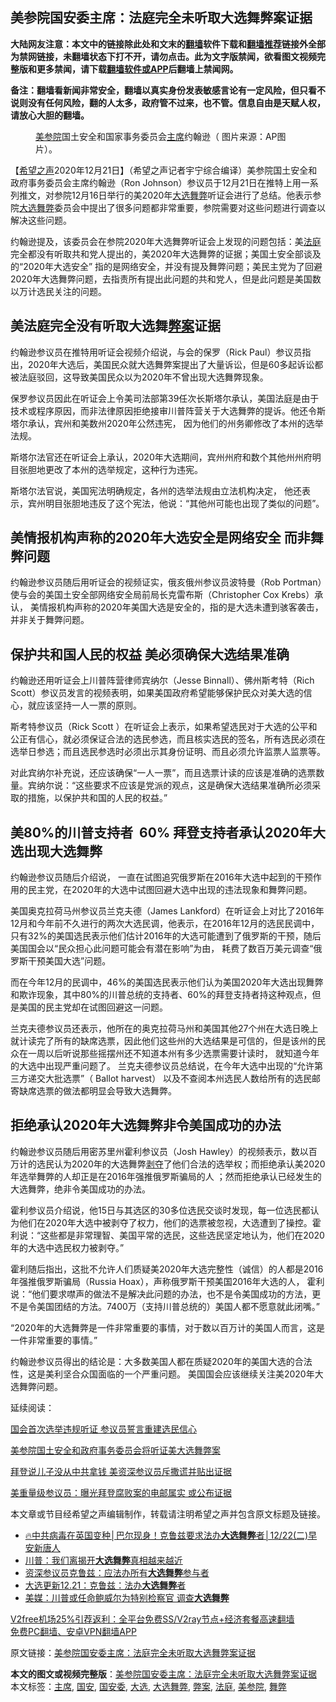  <h2>美参院国安委主席：法庭完全未听取大选舞弊案证据</h2> <p class="notice"><b>大陆网友注意：本文中的链接除此处和文末的<a href="https://github.com/bannedbook/fanqiang" >翻墙</a>软件下载和<a href="https://github.com/killgcd/justmysocks/blob/master/README.md">翻墙推荐</a>链接外全部为禁网链接，未翻墙状态下打不开，请勿点击。此为文字版禁闻，欲看图文视频完整版和更多禁闻，请下载<a href="https://github.com/bannedbook/fanqiang">翻墙软件或APP</a>后翻墙上禁闻网。</p><p>备注：翻墙看新闻非常安全，翻墙以真实身份发表敏感言论有一定风险，但只看不说则没有任何风险，翻的人太多，政府管不过来，也不管。信息自由是天赋人权，请放心大胆的翻墙。</b></p>  <div class="entry"> <figure><figcaption><a href="https://www.bannedbook.org/bnews/tag/%E7%BE%8E%E5%8F%82%E9%99%A2/" class="st_tag internal_tag" rel="tag" title="标签 美参院 下的日志">美参院</a>国土安全和国家事务委员会<a href="https://www.bannedbook.org/bnews/tag/%E4%B8%BB%E5%B8%AD/" class="st_tag internal_tag" rel="tag" title="标签 主席 下的日志">主席</a>约翰逊（ 图片来源：AP图片）。</figcaption></figure> <p>【<span class='wp_keywordlink_affiliate'><a href="https://www.soundofhope.org" title="希望之声" target="_blank">希望之声</a></span>2020年12月21日】（希望之声记者宇宁综合编译）美参院国土安全和政府事务委员会主席约翰逊（Ron Johnson）参议员于12月21日在推特上用一系列推文，对参院12月16日举行的美2020年<a href="https://www.bannedbook.org/bnews/tag/%e5%a4%a7%e9%80%89/" class="st_tag internal_tag" rel="tag" title="标签 大选 下的日志">大选</a><a href="https://www.bannedbook.org/bnews/tag/%E8%88%9E%E5%BC%8A/" class="st_tag internal_tag" rel="tag" title="标签 舞弊 下的日志">舞弊</a>听证会进行了总结。他表示参院<a href="https://www.bannedbook.org/bnews/tag/%E5%A4%A7%E9%80%89%E8%88%9E%E5%BC%8A/" class="st_tag internal_tag" rel="tag" title="标签 大选舞弊 下的日志">大选舞弊</a>委员会中提出了很多问题都非常重要，参院需要对这些问题进行调查以解决这些问题。</p> <p>约翰逊提及，该委员会在参院2020年大选舞弊听证会上发现的问题包括：美<a href="https://www.bannedbook.org/bnews/tag/%e6%b3%95%e5%ba%ad/" class="st_tag internal_tag" rel="tag" title="标签 法庭 下的日志">法庭</a>完全都没有听取共和党人提出的，美2020年大选舞弊的证据；美国土安全部谈及的“2020年大选安全” 指的是网络安全，并没有提及舞弊问题；美民主党为了回避2020年大选舞弊问题，去指责所有提出此问题的共和党人，但是此问题是美国数以万计选民关注的问题。 </p> <h2>美法庭完全没有听取大选舞<a href="https://www.bannedbook.org/bnews/tag/%E5%BC%8A%E6%A1%88/" class="st_tag internal_tag" rel="tag" title="标签 弊案 下的日志">弊案</a>证据</h2> <p>约翰逊参议员在推特用听证会视频介绍说，与会的保罗（Rick Paul）参议员指出，2020年大选后，美国民众就大选舞弊案提出了大量诉讼，但是60多起诉讼都被法庭驳回，这导致美国民众以为2020年不曾出现大选舞弊现象。</p> <p>保罗参议员因此在听证会上令美司法部第39任次长斯塔尔承认，美国法庭是由于技术或程序原因，而非法律原因拒绝接审川普阵营关于大选舞弊的提诉。他还令斯塔尔承认，宾州和美数州2020年公然违宪， 因为他们的州务卿修改了本州的选举法规。</p> <p></p> <p>斯塔尔法官还在听证会上承认，2020年大选期间，宾州州府和数个其他州州府明目张胆地更改了本州的选举规定，这种行为违宪。</p> <p>斯塔尔法官说，美国宪法明确规定，各州的选举法规由立法机构决定， 他还表示，宾州明目张胆地违反了这个宪法，他说：“其他州可能也出现了类似的问题”。</p> <h2>美情报机构声称的2020年大选安全是网络安全 而非舞弊问题</h2> <p>约翰逊参议员随后用听证会的视频证实，俄亥俄州参议员波特曼（Rob Portman）使与会的美国土安全部网络安全局前局长克雷布斯（Christopher Cox Krebs）承认， 美情报机构声称的2020年美国大选是安全的，指的是大选未遭到骇客袭击， 并非关于舞弊问题。 </p>  <p></p> <h2>保护共和国人民的权益 美必须确保大选结果准确</h2> <p>约翰逊还用听证会上川普阵营律师宾纳尔（Jesse Binnall）、佛州斯考特（Rich Scott）参议员发言的视频表明，如果美国政府希望能够保护民众对美大选的信心，就应该坚持一人一票的原则。 </p> <p>斯考特参议员（Rick Scott ）在听证会上表示，如果希望选民对于大选的公平和公正有信心，就必须保证合法的选民参选，而且核实选民的签名，所有选民必须在选举日参选；而且选民参选时必须出示其身份证明、而且必须允许监票人监票等。</p> <p>对此宾纳尔补充说，还应该确保“一人一票”，而且选票计读的应该是准确的选票数量。宾纳尔说：“这些要求不应该是党派的观点，这是确保大选结果准确所必须采取的措施，以保护共和国的人民的权益。”</p> <p></p> <h2>美80%的川普支持者  60% 拜登支持者承认2020年大选出现大选舞弊</h2> <p>约翰逊参议员随后介绍说， 一直在试图追究俄罗斯在2016年大选中起到的干预作用的民主党，在2020年的大选中试图回避大选中出现的违法现象和舞弊问题。</p> <p>美国奥克拉荷马州参议员兰克夫德（James Lankford）在听证会上对比了2016年12月和今年前不久进行的两次大选民调，他表示，在2016年12月的选民民调中，只有32%的美国选民表示他们估计2016年的大选可能遭到了俄罗斯的干预，随后美国国会以“民众担心此问题可能会有潜在影响”为由， 耗费了数百万美元调查“俄罗斯干预美国大选”问题。</p> <p>而在今年12月的民调中，46%的美国选民表示他们认为美国2020年大选出现舞弊和欺诈现象，其中80%的川普总统的支持者、60%的拜登支持者持这种观点，但是美国的民主党却在试图回避这一问题。 </p>  <p>兰克夫德参议员还表示，他所在的奥克拉荷马州和美国其他27个州在大选日晚上就计读完了所有的缺席选票，因此他们这些州的大选结果是可信的，但是该州的民众在一周以后听说那些摇摆州还不知道本州有多少选票需要计读时， 就知道今年的大选中出现严重问题了。 兰克夫德参议员总结说，在今年大选中出现的“允许第三方递交大批选票”（ Ballot harvest） 以及不查阅本州选民人数给所有的选民邮寄缺席选票的做法都明显会导致大选舞弊。 </p> <p></p> <h2>拒绝承认2020年大选舞弊非令美国成功的办法</h2> <p>约翰逊参议员随后用密苏里州霍利参议员（Josh Hawley）的视频表示，数以百万计的选民认为2020年的大选舞弊<span class='wp_keywordlink'><a href="https://www.bannedbook.org/forum2/topic21.html" title="《剥夺》 黄建民 著" target="_blank">剥夺</a></span>了他们合法的选举权；而拒绝承认美2020年选举舞弊的人却正是在2016年强推俄罗斯骗局的人 ；然而拒绝承认已经发生的大选舞弊，绝非令美国成功的办法。</p> <p>霍利参议员介绍说，他15日与其选区的30多位选民交谈时发现，每一位选民都认为他们在2020年大选中被剥夺了权力，他们的选票被忽视，大选遭到了操控。霍利说：“这些都是非常理智、美国平常的选民，这些选民坚定地认为，他们在2020年的大选中选民权力被剥夺。”</p> <p>霍利随后指出，这批不允许人们质疑美2020年大选完整性（诚信）的人都是2016年强推俄罗斯骗局（Russia Hoax），声称俄罗斯干预美国2016年大选的人， 霍利说：“他们要求噤声的做法不是解决此问题的办法，也不是令美国成功的方法，更不是令美国团结的方法。7400万（支持川普总统的）美国人都不愿意就此闭嘴。”</p> <p>“2020年的大选舞弊是一件非常重要的事情，对于数以百万计的美国人而言，这是一件非常重要的事情。”</p> <p></p> <p>约翰逊参议员得出的结论是：大多数美国人都在质疑2020年的美国大选的合法性，这是美利坚合众国面临的一个严重问题。 美国国会应该继续关注美2020年大选舞弊问题。 </p>  <p></p> <p>延续阅读：</p> <p><a href="https://www.soundofhope.org/post/454378">国会首次选举违规听证 参议员誓言重建选民信心</a></p> <p><a href="https://www.soundofhope.org/post/454081">美参院国土安全和政府事务委员会将听证美大选舞弊案</a></p> <p><a href="https://www.soundofhope.org/post/902157385">拜登说儿子没从中共拿钱 美资深参议员斥撒谎并贴出证据</a></p> <p><a href="https://www.soundofhope.org/post/902156410">美重量级参议员：曝光拜登腐败案的电邮属实 或公布证据</a></p> <p>本文章或节目经希望之声编辑制作，转载请注明希望之声并包含原文标题及链接。</p> <ul class='op-related-articles' title='相关阅读'> <li><a href='https://www.bannedbook.org/bnews/taiwannews/20201222/1452548.html' target='_blank'>🔥中共病毒在英国变种│巴尔现身！克鲁兹要求法办<b>大选舞弊</b>者│12/22(二)早安新唐人</a></li> <li><a href='https://www.bannedbook.org/bnews/comments/20201222/1452519.html' target='_blank'>川普：我们离揭开<b>大选舞弊</b>真相越来越近</a></li> <li><a href='https://www.bannedbook.org/bnews/comments/20201222/1452410.html' target='_blank'>资深参议员克鲁兹：应法办所有<b>大选舞弊</b>参与者</a></li> <li><a href='https://www.bannedbook.org/bnews/cbnews/20201221/1452313.html' target='_blank'>大选更新12.21：克鲁兹：法办<b>大选舞弊</b>者</a></li> <li><a href='https://www.bannedbook.org/bnews/comments/20201220/1451530.html' target='_blank'>美媒：川普或任命鲍威尔为特别检察官 调查<b>大选舞弊</b></a></li> </ul> <p class="texttj"> <a href="https://www.bannedbook.org/forum23/topic22702.html" target="_blank">V2free机场25%引荐返利：全平台免费SS/V2ray节点+经济套餐高速翻墙</a><br/> <a href="https://github.com/bannedbook/fanqiang/wiki/%E7%A6%81%E9%97%BB%E7%BD%91%E5%AE%89%E5%8D%93%E7%BF%BB%E5%A2%99%E6%96%B0%E9%97%BBAPP" target="_blank">免费PC翻墙、安卓VPN翻墙APP</a></p><p>原文链接：<a class="src_link"  href="https://www.soundofhope.org/post/455152" target="_blank">美参院国安委主席：法庭完全未听取大选舞弊案证据</a></p> <a name='sharetosocial'></a>       <div><b>本文的图文或视频完整版</b>：<a href='https://www.bannedbook.org/bnews/comments/20201222/1452640.html'>美参院国安委主席：法庭完全未听取大选舞弊案证据</a></div>  </div><!--END ENTRY--> <div class="postfooter"> <div>本文标签：<a href="https://www.bannedbook.org/bnews/tag/%E4%B8%BB%E5%B8%AD/" rel="tag">主席</a>, <a href="https://www.bannedbook.org/bnews/tag/%E5%9B%BD%E5%AE%89/" rel="tag">国安</a>, <a href="https://www.bannedbook.org/bnews/tag/%e5%9b%bd%e5%ae%89%e5%a7%94/" rel="tag">国安委</a>, <a href="https://www.bannedbook.org/bnews/tag/%e5%a4%a7%e9%80%89/" rel="tag">大选</a>, <a href="https://www.bannedbook.org/bnews/tag/%E5%A4%A7%E9%80%89%E8%88%9E%E5%BC%8A/" rel="tag">大选舞弊</a>, <a href="https://www.bannedbook.org/bnews/tag/%E5%BC%8A%E6%A1%88/" rel="tag">弊案</a>, <a href="https://www.bannedbook.org/bnews/tag/%e6%b3%95%e5%ba%ad/" rel="tag">法庭</a>, <a href="https://www.bannedbook.org/bnews/tag/%E7%BE%8E%E5%8F%82%E9%99%A2/" rel="tag">美参院</a>, <a href="https://www.bannedbook.org/bnews/tag/%E8%88%9E%E5%BC%8A/" rel="tag">舞弊</a></div>  </div><!--END POSTFOOTER--> 